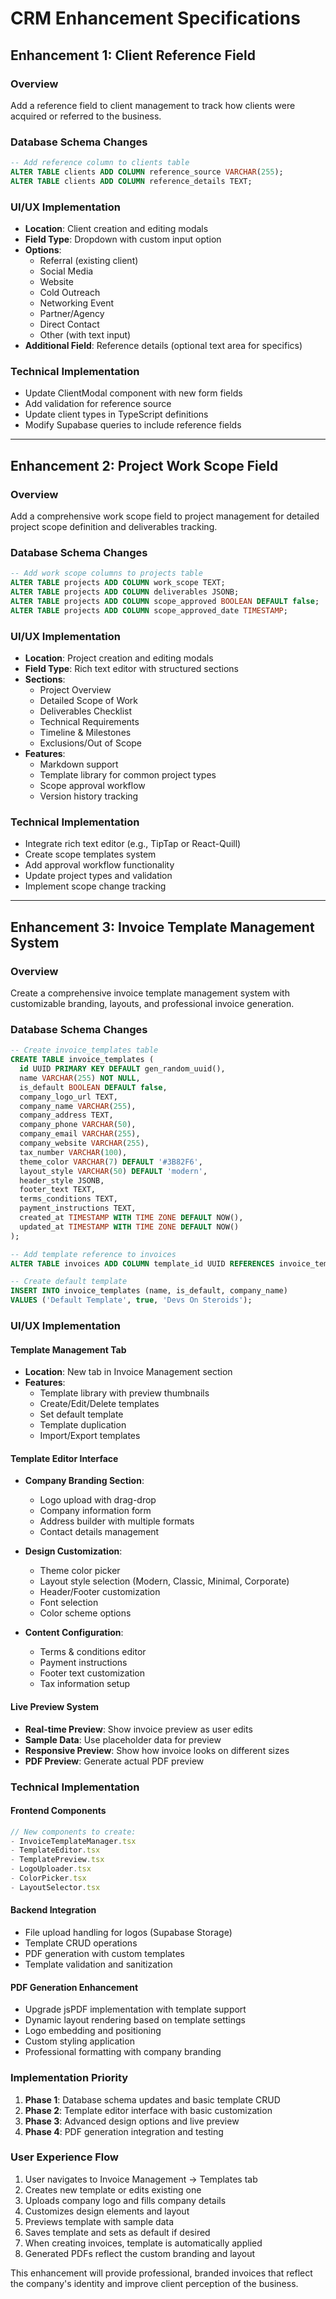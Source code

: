 # CRM Enhancement Specifications

## Enhancement 1: Client Reference Field

### Overview
Add a reference field to client management to track how clients were acquired or referred to the business.

### Database Schema Changes
```sql
-- Add reference column to clients table
ALTER TABLE clients ADD COLUMN reference_source VARCHAR(255);
ALTER TABLE clients ADD COLUMN reference_details TEXT;
```

### UI/UX Implementation
- **Location**: Client creation and editing modals
- **Field Type**: Dropdown with custom input option
- **Options**: 
  - Referral (existing client)
  - Social Media
  - Website
  - Cold Outreach
  - Networking Event
  - Partner/Agency
  - Direct Contact
  - Other (with text input)
- **Additional Field**: Reference details (optional text area for specifics)

### Technical Implementation
- Update ClientModal component with new form fields
- Add validation for reference source
- Update client types in TypeScript definitions
- Modify Supabase queries to include reference fields

---

## Enhancement 2: Project Work Scope Field

### Overview
Add a comprehensive work scope field to project management for detailed project scope definition and deliverables tracking.

### Database Schema Changes
```sql
-- Add work scope columns to projects table
ALTER TABLE projects ADD COLUMN work_scope TEXT;
ALTER TABLE projects ADD COLUMN deliverables JSONB;
ALTER TABLE projects ADD COLUMN scope_approved BOOLEAN DEFAULT false;
ALTER TABLE projects ADD COLUMN scope_approved_date TIMESTAMP;
```

### UI/UX Implementation
- **Location**: Project creation and editing modals
- **Field Type**: Rich text editor with structured sections
- **Sections**:
  - Project Overview
  - Detailed Scope of Work
  - Deliverables Checklist
  - Technical Requirements
  - Timeline & Milestones
  - Exclusions/Out of Scope
- **Features**:
  - Markdown support
  - Template library for common project types
  - Scope approval workflow
  - Version history tracking

### Technical Implementation
- Integrate rich text editor (e.g., TipTap or React-Quill)
- Create scope templates system
- Add approval workflow functionality
- Update project types and validation
- Implement scope change tracking

---

## Enhancement 3: Invoice Template Management System

### Overview
Create a comprehensive invoice template management system with customizable branding, layouts, and professional invoice generation.

### Database Schema Changes
```sql
-- Create invoice_templates table
CREATE TABLE invoice_templates (
  id UUID PRIMARY KEY DEFAULT gen_random_uuid(),
  name VARCHAR(255) NOT NULL,
  is_default BOOLEAN DEFAULT false,
  company_logo_url TEXT,
  company_name VARCHAR(255),
  company_address TEXT,
  company_phone VARCHAR(50),
  company_email VARCHAR(255),
  company_website VARCHAR(255),
  tax_number VARCHAR(100),
  theme_color VARCHAR(7) DEFAULT '#3B82F6',
  layout_style VARCHAR(50) DEFAULT 'modern',
  header_style JSONB,
  footer_text TEXT,
  terms_conditions TEXT,
  payment_instructions TEXT,
  created_at TIMESTAMP WITH TIME ZONE DEFAULT NOW(),
  updated_at TIMESTAMP WITH TIME ZONE DEFAULT NOW()
);

-- Add template reference to invoices
ALTER TABLE invoices ADD COLUMN template_id UUID REFERENCES invoice_templates(id);

-- Create default template
INSERT INTO invoice_templates (name, is_default, company_name) 
VALUES ('Default Template', true, 'Devs On Steroids');
```

### UI/UX Implementation

#### Template Management Tab
- **Location**: New tab in Invoice Management section
- **Features**:
  - Template library with preview thumbnails
  - Create/Edit/Delete templates
  - Set default template
  - Template duplication
  - Import/Export templates

#### Template Editor Interface
- **Company Branding Section**:
  - Logo upload with drag-drop
  - Company information form
  - Address builder with multiple formats
  - Contact details management
  
- **Design Customization**:
  - Theme color picker
  - Layout style selection (Modern, Classic, Minimal, Corporate)
  - Header/Footer customization
  - Font selection
  - Color scheme options

- **Content Configuration**:
  - Terms & conditions editor
  - Payment instructions
  - Footer text customization
  - Tax information setup

#### Live Preview System
- **Real-time Preview**: Show invoice preview as user edits
- **Sample Data**: Use placeholder data for preview
- **Responsive Preview**: Show how invoice looks on different sizes
- **PDF Preview**: Generate actual PDF preview

### Technical Implementation

#### Frontend Components
```typescript
// New components to create:
- InvoiceTemplateManager.tsx
- TemplateEditor.tsx
- TemplatePreview.tsx
- LogoUploader.tsx
- ColorPicker.tsx
- LayoutSelector.tsx
```

#### Backend Integration
- File upload handling for logos (Supabase Storage)
- Template CRUD operations
- PDF generation with custom templates
- Template validation and sanitization

#### PDF Generation Enhancement
- Upgrade jsPDF implementation with template support
- Dynamic layout rendering based on template settings
- Logo embedding and positioning
- Custom styling application
- Professional formatting with company branding

### Implementation Priority
1. **Phase 1**: Database schema updates and basic template CRUD
2. **Phase 2**: Template editor interface with basic customization
3. **Phase 3**: Advanced design options and live preview
4. **Phase 4**: PDF generation integration and testing

### User Experience Flow
1. User navigates to Invoice Management → Templates tab
2. Creates new template or edits existing one
3. Uploads company logo and fills company details
4. Customizes design elements and layout
5. Previews template with sample data
6. Saves template and sets as default if desired
7. When creating invoices, template is automatically applied
8. Generated PDFs reflect the custom branding and layout

This enhancement will provide professional, branded invoices that reflect the company's identity and improve client perception of the business.
